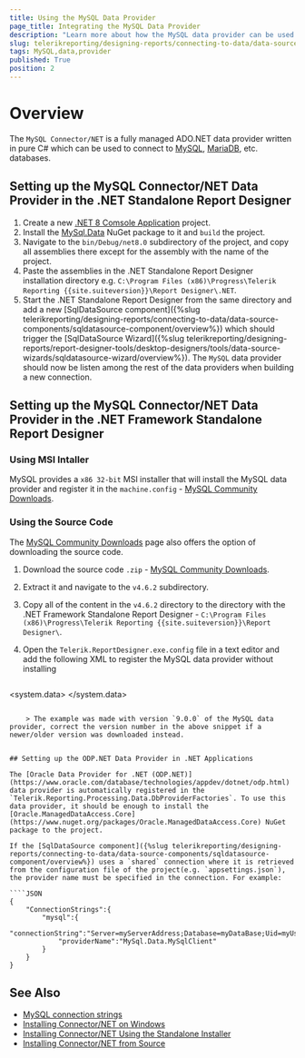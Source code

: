 ```yaml
---
title: Using the MySQL Data Provider
page_title: Integrating the MySQL Data Provider
description: "Learn more about how the MySQL data provider can be used by the SqlDataSource component to connect to MySQL databases in Telerik Reporting."
slug: telerikreporting/designing-reports/connecting-to-data/data-source-components/sqldatasource-component/using-data-providers/using-mysql-data-provider
tags: MySQL,data,provider
published: True
position: 2
---
```



# Overview

The `MySQL Connector/NET` is a fully managed ADO.NET data provider written in pure C# which can be used to connect to [MySQL](https://www.mysql.com/), [MariaDB](https://mariadb.org/), etc. databases.


## Setting up the MySQL Connector/NET Data Provider in the .NET Standalone Report Designer

1. Create a new [.NET 8 Comsole Application](https://learn.microsoft.com/en-us/dotnet/csharp/tutorials/console-teleprompter) project.
1. Install the [MySql.Data](https://www.nuget.org/packages/MySql.Data) NuGet package to it and `build` the project.
1. Navigate to the `bin/Debug/net8.0` subdirectory of the project, and copy all assemblies there except for the assembly with the name of the project.
1. Paste the assemblies in the .NET Standalone Report Designer installation directory e.g. `C:\Program Files (x86)\Progress\Telerik Reporting {{site.suiteversion}}\Report Designer\.NET`.
1. Start the .NET Standalone Report Designer from the same directory and add a new [SqlDataSource component]({%slug telerikreporting/designing-reports/connecting-to-data/data-source-components/sqldatasource-component/overview%}) which should trigger the [SqlDataSource Wizard]({%slug telerikreporting/designing-reports/report-designer-tools/desktop-designers/tools/data-source-wizards/sqldatasource-wizard/overview%}). The `MySQL` data provider should now be listen among the rest of the data providers when building a new connection.


## Setting up the MySQL Connector/NET Data Provider in the .NET Framework Standalone Report Designer


### Using MSI Intaller

MySQL provides a `x86 32-bit` MSI installer that will install the MySQL data provider and register it in the `machine.config` - [MySQL Community Downloads](https://dev.mysql.com/downloads/connector/net/).

### Using the Source Code

The [MySQL Community Downloads](https://dev.mysql.com/downloads/connector/net/) page also offers the option of downloading the source code.

1. Download the source code `.zip` - [MySQL Community Downloads](https://dev.mysql.com/downloads/connector/net/).
1. Extract it and navigate to the `v4.6.2` subdirectory.
1. Copy all of the content in the `v4.6.2` directory to the directory with the .NET Framework Standalone Report Designer - `C:\Program Files (x86)\Progress\Telerik Reporting {{site.suiteversion}}\Report Designer\`.
1. Open the `Telerik.ReportDesigner.exe.config` file in a text editor and add the following XML to register the MySQL data provider without installing

	````XML
<system.data>
	<DbProviderFactories>
			<add name="MySQL Data Provider" invariant="MySql.Data.MySqlClient" description=".Net Framework Data Provider for MySQL" type="MySql.Data.MySqlClient.MySqlClientFactory, MySql.Data, Version=9.0.0, Culture=neutral, PublicKeyToken=c5687fc88969c44d"/>
	</DbProviderFactories>
</system.data>
````

	> The example was made with version `9.0.0` of the MySQL data provider, correct the version number in the above snippet if a newer/older version was downloaded instead.	


## Setting up the ODP.NET Data Provider in .NET Applications

The [Oracle Data Provider for .NET (ODP.NET)](https://www.oracle.com/database/technologies/appdev/dotnet/odp.html) data provider is automatically registered in the `Telerik.Reporting.Processing.Data.DbProviderFactories`. To use this data provider, it should be enough to install the [Oracle.ManagedDataAccess.Core](https://www.nuget.org/packages/Oracle.ManagedDataAccess.Core) NuGet package to the project.

If the [SqlDataSource component]({%slug telerikreporting/designing-reports/connecting-to-data/data-source-components/sqldatasource-component/overview%}) uses a `shared` connection where it is retrieved from the configuration file of the project(e.g. `appsettings.json`), the provider name must be specified in the connection. For example:

````JSON
{
	"ConnectionStrings":{
		"mysql":{
			"connectionString":"Server=myServerAddress;Database=myDataBase;Uid=myUsername;Pwd=myPassword;",
			"providerName":"MySql.Data.MySqlClient"
		}
	}
}
````

## See Also

* [MySQL connection strings](https://www.connectionstrings.com/mysql/)
* [Installing Connector/NET on Windows](https://dev.mysql.com/doc/connector-net/en/connector-net-installation-windows.html)
* [Installing Connector/NET Using the Standalone Installer](https://dev.mysql.com/doc/connector-net/en/connector-net-installation-binary-windows-installer.html)
* [Installing Connector/NET from Source](https://dev.mysql.com/doc/connector-net/en/connector-net-installation-source.html)